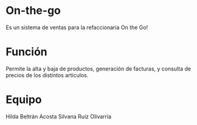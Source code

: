 # On-the-go
Es un sistema de ventas para la refaccionaria On the Go!

# Función
Permite la alta y baja de productos, generación de facturas, y consulta de precios de los distintos artículos.

# Equipo
Hilda Beltrán Acosta
Silvana Ruíz Olivarría
